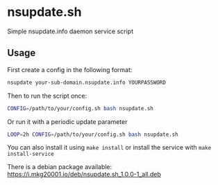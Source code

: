 # nsupdate.sh

Simple nsupdate.info daemon service script

## Usage

First create a config in the following format:
```sh
nsupdate your-sub-domain.nsupdate.info YOURPASSWORD
```

Then to run the script once:
```sh
CONFIG=/path/to/your/config.sh bash nsupdate.sh
```

Or run it with a periodic update parameter
```sh
LOOP=2h CONFIG=/path/to/your/config.sh bash nsupdate.sh
```

You can also install it using `make install` or install the service with `make install-service`

There is a debian package available: https://i.mkg20001.io/deb/nsupdate.sh_1.0.0-1_all.deb
